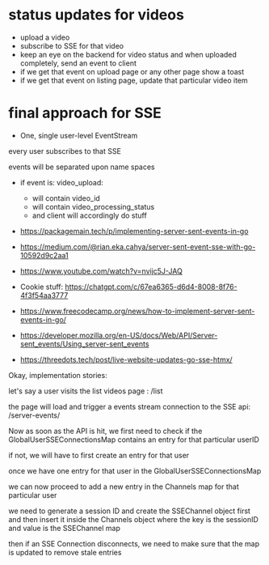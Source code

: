 # status updates for videos

- upload a video
- subscribe to SSE for that video
- keep an eye on the backend for video status and when uploaded completely, send an event to client
- if we get that event on upload page or any other page show a toast
- if we get that event on listing page, update that particular video item

# final approach for SSE

- One, single user-level EventStream

every user subscribes to that SSE

events will be separated upon name spaces

- if event is: video_upload:

  - will contain video_id
  - will contain video_processing_status
  - and client will accordingly do stuff

- https://packagemain.tech/p/implementing-server-sent-events-in-go
- https://medium.com/@rian.eka.cahya/server-sent-event-sse-with-go-10592d9c2aa1
- https://www.youtube.com/watch?v=nvijc5J-JAQ
- Cookie stuff: https://chatgpt.com/c/67ea6365-d6d4-8008-8f76-4f3f54aa3777
- https://www.freecodecamp.org/news/how-to-implement-server-sent-events-in-go/
- https://developer.mozilla.org/en-US/docs/Web/API/Server-sent_events/Using_server-sent_events
- https://threedots.tech/post/live-website-updates-go-sse-htmx/

Okay, implementation stories:

let's say a user visits the list videos page : /list

the page will load and trigger a events stream connection to the SSE api: /server-events/

Now as soon as the API is hit, we first need to check if the GlobalUserSSEConnectionsMap contains an entry for that particular userID

if not, we will have to first create an entry for that user

once we have one entry for that user in the GlobalUserSSEConnectionsMap

we can now proceed to add a new entry in the Channels map for that particular user

we need to generate a session ID and create the SSEChannel object first and then insert it inside the Channels object where the key is the sessionID and value is the SSEChannel map

then if an SSE Connection disconnects, we need to make sure that the map is updated to remove stale entries
